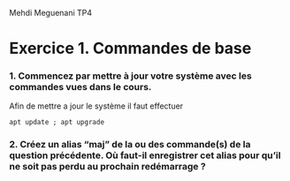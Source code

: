 Mehdi Meguenani TP4

# Exercice 1. Commandes de base

### 1. Commencez par mettre à jour votre système avec les commandes vues dans le cours.
Afin de mettre a jour le système il faut effectuer 
```
apt update ; apt upgrade 

```

### 2. Créez un alias “maj” de la ou des commande(s) de la question précédente. Où faut-il enregistrer cet alias pour qu’il ne soit pas perdu au prochain redémarrage ?

